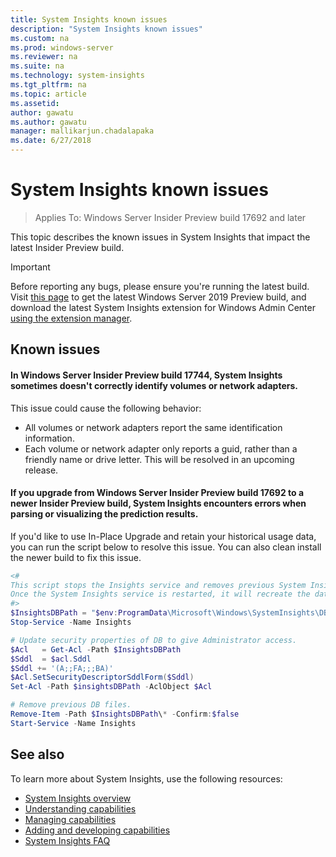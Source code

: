 ```yaml
---
title: System Insights known issues
description: "System Insights known issues"
ms.custom: na
ms.prod: windows-server
ms.reviewer: na
ms.suite: na
ms.technology: system-insights
ms.tgt_pltfrm: na
ms.topic: article
ms.assetid: 
author: gawatu
ms.author: gawatu
manager: mallikarjun.chadalapaka
ms.date: 6/27/2018
---
```

# System Insights known issues

>Applies To: Windows Server Insider Preview build 17692 and later

This topic describes the known issues in System Insights that impact the latest Insider Preview build.

>[!IMPORTANT]
>Before reporting any bugs, please ensure you're running the latest build. Visit [this page](https://www.microsoft.com/en-us/software-download/windowsinsiderpreviewserver) to get the latest Windows Server 2019 Preview build, and download the latest System Insights extension for Windows Admin Center [using the extension manager](https://docs.microsoft.com/en-us/windows-server/manage/windows-admin-center/configure/using-extensions).

## Known issues

#### In Windows Server Insider Preview build 17744, System Insights sometimes doesn't correctly identify volumes or network adapters.
This issue could cause the following behavior:
- All volumes or network adapters report the same identification information.
- Each volume or network adapter only reports a guid, rather than a friendly name or drive letter.
This will be resolved in an upcoming release.

#### If you upgrade from Windows Server Insider Preview build 17692 to a newer Insider Preview build, System Insights encounters errors when parsing or visualizing the prediction results. 
If you'd like to use In-Place Upgrade and retain your historical usage data, you can run the script below to resolve this issue. You can also clean install the newer build to fix this issue.

```PowerShell
<#
This script stops the Insights service and removes previous System Insights configuration information. 
Once the System Insights service is restarted, it will recreate the database that stores the configuration information, which addresses any issues with In-Place Upgrade from Windows Server Insider Preview build 17692. 
#>
$InsightsDBPath = "$env:ProgramData\Microsoft\Windows\SystemInsights\DB"
Stop-Service -Name Insights

# Update security properties of DB to give Administrator access.
$Acl   = Get-Acl -Path $InsightsDBPath
$Sddl  = $acl.Sddl
$Sddl += '(A;;FA;;;BA)'
$Acl.SetSecurityDescriptorSddlForm($Sddl)
Set-Acl -Path $insightsDBPath -AclObject $Acl

# Remove previous DB files.
Remove-Item -Path $InsightsDBPath\* -Confirm:$false
Start-Service -Name Insights
```

## See also
To learn more about System Insights, use the following resources:

- [System Insights overview](overview.md)
- [Understanding capabilities](understanding-capabilities.md)
- [Managing capabilities](managing-capabilities.md)
- [Adding and developing capabilities](adding-and-developing-capabilities.md)
- [System Insights FAQ](faq.md)

